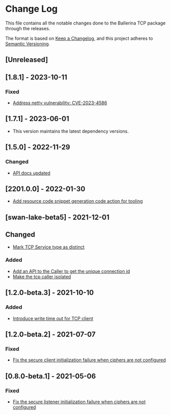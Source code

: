 # Change Log
This file contains all the notable changes done to the Ballerina TCP package through the releases.

The format is based on [Keep a Changelog](https://keepachangelog.com/en/1.0.0/), and this project adheres to [Semantic Versioning](https://semver.org/spec/v2.0.0.html).

## [Unreleased]

## [1.8.1] - 2023-10-11

### Fixed
- [Address netty vulnerability: CVE-2023-4586](https://github.com/ballerina-platform/ballerina-standard-library/issues/4908)

## [1.7.1] - 2023-06-01

- This version maintains the latest dependency versions.

## [1.5.0] - 2022-11-29

### Changed
- [API docs updated](https://github.com/ballerina-platform/ballerina-standard-library/issues/3463)

## [2201.0.0] - 2022-01-30

- [Add resource code snippet generation code action for tooling](https://github.com/ballerina-platform/ballerina-standard-library/issues/2034)

## [swan-lake-beta5] - 2021-12-01

## Changed
- [Mark TCP Service type as distinct](https://github.com/ballerina-platform/ballerina-standard-library/issues/2398)

### Added
- [Add an API to the Caller to get the unique connection id](https://github.com/ballerina-platform/ballerina-standard-library/issues/2131)
- [Make the tcp caller isolated](https://github.com/ballerina-platform/ballerina-standard-library/issues/2251)

## [1.2.0-beta.3] - 2021-10-10

### Added
- [Introduce write time out for TCP client](https://github.com/ballerina-platform/ballerina-standard-library/issues/1684)

## [1.2.0-beta.2] - 2021-07-07

### Fixed
- [Fix the secure client initialization failure when ciphers are not configured](https://github.com/ballerina-platform/ballerina-standard-library/issues/1569)

## [0.8.0-beta.1] - 2021-05-06

### Fixed
- [Fix the secure listener initialization failure when ciphers are not configured](https://github.com/ballerina-platform/ballerina-standard-library/issues/1367)
